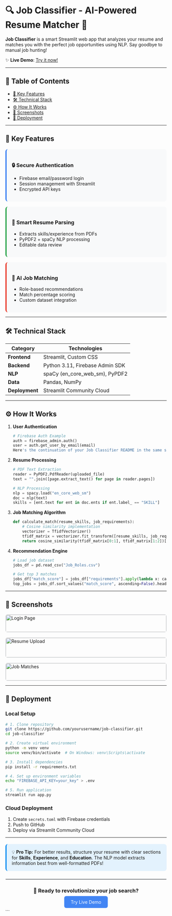 # 🔍 Job Classifier - AI-Powered Resume Matcher 🚀

**Job Classifier** is a smart Streamlit web app that analyzes your resume and matches you with the perfect job opportunities using NLP. Say goodbye to manual job hunting!  

✨ **Live Demo**: [Try it now!](https://jobclassifier-24.streamlit.app/)  

---

## 📌 Table of Contents
- [🌟 Key Features](#-key-features)
- [🛠️ Technical Stack](#️-technical-stack)
- [⚙️ How It Works](#️-how-it-works)
- [📸 Screenshots](#-screenshots)
- [🚀 Deployment](#-deployment)

---

## 🌟 Key Features

<div style="display: flex; flex-wrap: wrap; gap: 16px; margin-top: 20px;">

<div style="background: #f8f9fa; padding: 16px; border-radius: 8px; border-left: 4px solid #4285F4; flex: 1 1 300px;">
<h3>🔒 Secure Authentication</h3>
<ul>
<li>Firebase email/password login</li>
<li>Session management with Streamlit</li>
<li>Encrypted API keys</li>
</ul>
</div>

<div style="background: #f8f9fa; padding: 16px; border-radius: 8px; border-left: 4px solid #34A853; flex: 1 1 300px;">
<h3>📄 Smart Resume Parsing</h3>
<ul>
<li>Extracts skills/experience from PDFs</li>
<li>PyPDF2 + spaCy NLP processing</li>
<li>Editable data review</li>
</ul>
</div>

<div style="background: #f8f9fa; padding: 16px; border-radius: 8px; border-left: 4px solid #EA4335; flex: 1 1 300px;">
<h3>💼 AI Job Matching</h3>
<ul>
<li>Role-based recommendations</li>
<li>Match percentage scoring</li>
<li>Custom dataset integration</li>
</ul>
</div>

</div>

---

## 🛠️ Technical Stack

| Category        | Technologies |
|----------------|-------------|
| **Frontend**   | Streamlit, Custom CSS |
| **Backend**    | Python 3.11, Firebase Admin SDK |
| **NLP**        | spaCy (en_core_web_sm), PyPDF2 |
| **Data**       | Pandas, NumPy |
| **Deployment** | Streamlit Community Cloud |

---

## ⚙️ How It Works

1. **User Authentication**  
   ```python
   # Firebase Auth Example
   auth = firebase_admin.auth()
   user = auth.get_user_by_email(email)
   Here's the continuation of your Job Classifier README in the same style:


2. **Resume Processing**  
   ```python
   # PDF Text Extraction
   reader = PyPDF2.PdfReader(uploaded_file)
   text = "".join([page.extract_text() for page in reader.pages])
   
   # NLP Processing
   nlp = spacy.load("en_core_web_sm")
   doc = nlp(text)
   skills = [ent.text for ent in doc.ents if ent.label_ == "SKILL"]
   ```

3. **Job Matching Algorithm**  
   ```python
   def calculate_match(resume_skills, job_requirements):
       # Cosine similarity implementation
       vectorizer = TfidfVectorizer()
       tfidf_matrix = vectorizer.fit_transform([resume_skills, job_requirements])
       return cosine_similarity(tfidf_matrix[0:1], tfidf_matrix[1:2])[0][0]
   ```

4. **Recommendation Engine**  
   ```python
   # Load job dataset
   jobs_df = pd.read_csv("Job_Roles.csv")
   
   # Get top 3 matches
   jobs_df["match_score"] = jobs_df["requirements"].apply(lambda x: calculate_match(resume_text, x))
   top_jobs = jobs_df.sort_values("match_score", ascending=False).head(3)
   ```

---

## 📸 Screenshots

<div style="display: grid; grid-template-columns: repeat(auto-fit, minmax(300px, 1fr)); gap: 16px;">

<div style="border: 1px solid #e1e4e8; border-radius: 6px; overflow: hidden;">
<img src="https://github.com/user-attachments/assets/45e4f71f-6d23-4b00-ad1d-d1c1bb431578" alt="Login Page" style="width: 100%;">
<p style="padding: 8px 12px; background: #f6f8fa; margin: 0;">🔐 <strong>Login Page</strong>: Secure Firebase authentication</p>
</div>

<div style="border: 1px solid #e1e4e8; border-radius: 6px; overflow: hidden;">
<img src="https://github.com/user-attachments/assets/e8d67493-627f-4bcb-86ab-8b68c1e5e8a1" alt="Resume Upload" style="width: 100%;">
<p style="padding: 8px 12px; background: #f6f8fa; margin: 0;">📤 <strong>Resume Upload</strong>: PDF parsing interface</p>
</div>

<div style="border: 1px solid #e1e4e8; border-radius: 6px; overflow: hidden;">
<img src="https://github.com/user-attachments/assets/12b22d07-b5de-4316-8c27-e29ccaa5722f" alt="Job Matches" style="width: 100%;">
<p style="padding: 8px 12px; background: #f6f8fa; margin: 0;">💼 <strong>Job Matches</strong>: AI-generated recommendations</p>
</div>

</div>

---

## 🚀 Deployment

### Local Setup
```bash
# 1. Clone repository
git clone https://github.com/yourusername/job-classifier.git
cd job-classifier

# 2. Create virtual environment
python -m venv venv
source venv/bin/activate  # On Windows: venv\Scripts\activate

# 3. Install dependencies
pip install -r requirements.txt

# 4. Set up environment variables
echo "FIREBASE_API_KEY=your_key" > .env

# 5. Run application
streamlit run app.py
```

### Cloud Deployment
1. Create `secrets.toml` with Firebase credentials
2. Push to GitHub
3. Deploy via Streamlit Community Cloud

---

<div style="background: #e3f2fd; padding: 16px; border-radius: 8px; margin: 20px 0; border-left: 4px solid #2196F3;">
💡 <strong>Pro Tip:</strong> For better results, structure your resume with clear sections for <strong>Skills</strong>, <strong>Experience</strong>, and <strong>Education</strong>. The NLP model extracts information best from well-formatted PDFs!
</div>

<hr style="border: 0.5px solid #e1e4e8; margin: 24px 0;">

<h3 align="center">🚀 Ready to revolutionize your job search?</h3>
<p align="center">
<a href="https://jobclassifier-24.streamlit.app/" style="background: #4285F4; color: white; padding: 10px 20px; border-radius: 6px; text-decoration: none;">Try Live Demo</a>
</p>
```


